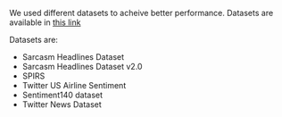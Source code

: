 We used different datasets to acheive better performance. Datasets are available in <a href="https://drive.google.com/drive/folders/1NSXGPRQnuSP2ipNG6-I-7FF-tR9iZvVE?usp=sharing">this link</a>

Datasets are:

* Sarcasm Headlines Dataset
* Sarcasm Headlines Dataset v2.0
* SPIRS
* Twitter US Airline Sentiment 
* Sentiment140 dataset 
* Twitter News Dataset